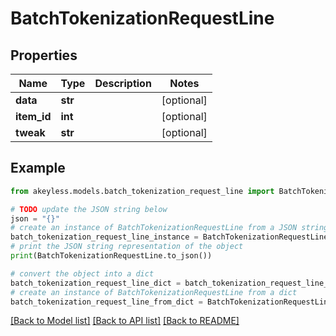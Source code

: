 # BatchTokenizationRequestLine


## Properties

Name | Type | Description | Notes
------------ | ------------- | ------------- | -------------
**data** | **str** |  | [optional] 
**item_id** | **int** |  | [optional] 
**tweak** | **str** |  | [optional] 

## Example

```python
from akeyless.models.batch_tokenization_request_line import BatchTokenizationRequestLine

# TODO update the JSON string below
json = "{}"
# create an instance of BatchTokenizationRequestLine from a JSON string
batch_tokenization_request_line_instance = BatchTokenizationRequestLine.from_json(json)
# print the JSON string representation of the object
print(BatchTokenizationRequestLine.to_json())

# convert the object into a dict
batch_tokenization_request_line_dict = batch_tokenization_request_line_instance.to_dict()
# create an instance of BatchTokenizationRequestLine from a dict
batch_tokenization_request_line_from_dict = BatchTokenizationRequestLine.from_dict(batch_tokenization_request_line_dict)
```
[[Back to Model list]](../README.md#documentation-for-models) [[Back to API list]](../README.md#documentation-for-api-endpoints) [[Back to README]](../README.md)



